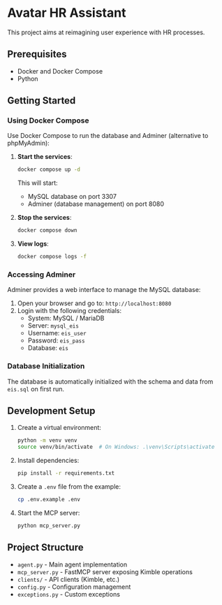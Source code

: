 # Avatar HR Assistant

This project aims at reimagining user experience with HR processes.

## Prerequisites

- Docker and Docker Compose
- Python

## Getting Started

### Using Docker Compose

Use Docker Compose to run the database and Adminer (alternative to phpMyAdmin):

1. **Start the services**:
   ```bash
   docker compose up -d
   ```
   This will start:
   - MySQL database on port 3307
   - Adminer (database management) on port 8080

2. **Stop the services**:
   ```bash
   docker compose down
   ```

3. **View logs**:
   ```bash
   docker compose logs -f
   ```

### Accessing Adminer

Adminer provides a web interface to manage the MySQL database:

1. Open your browser and go to: `http://localhost:8080`
2. Login with the following credentials:
   - System: MySQL / MariaDB
   - Server: `mysql_eis`
   - Username: `eis_user`
   - Password: `eis_pass`
   - Database: `eis`

### Database Initialization

The database is automatically initialized with the schema and data from `eis.sql` on first run.

## Development Setup

1. Create a virtual environment:
   ```bash
   python -m venv venv
   source venv/bin/activate  # On Windows: .\venv\Scripts\activate
   ```

2. Install dependencies:
   ```bash
   pip install -r requirements.txt
   ```

3. Create a `.env` file from the example:
   ```bash
   cp .env.example .env
   ```

4. Start the MCP server:
   ```bash
   python mcp_server.py
   ```

## Project Structure

- `agent.py` - Main agent implementation
- `mcp_server.py` - FastMCP server exposing Kimble operations
- `clients/` - API clients (Kimble, etc.)
- `config.py` - Configuration management
- `exceptions.py` - Custom exceptions
